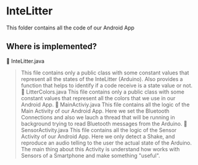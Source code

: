 # InteLitter

This folder contains all the code of our Android App

## Where is implemented?
📄 InteLitter.java
> This file contains only a public class with some constant values that represent all the states of the InteLitter (Arduino). Also provides a function that helps to identify if a code receive is a state value or not.
📄 LitterColors.java
> This file contains only a public class with some constant values that represent all the colors that we use in our Android App.
📄 MainActiviy.java
> This file contains all the logic of the Main Activity of our Android App. Here we set the Bluetooth Connections and also we lauch a thread that will be running in background trying to read Bluetooth messages from the Arduino.
📄 SensorActivity.java
> This file contains all the logic of the Sensor Activity of our Android App. Here we only detect a Shake, and reproduce an audio telling to the user the actual state of the Arduino. The main thing about this Activity is understand how works with Sensors of a Smartphone and make something "useful".
